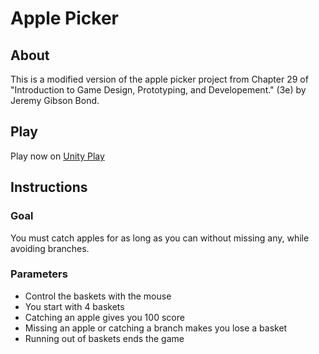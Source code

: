 # Apple Picker
## About
This is a modified version of the apple picker project from Chapter 29 of
"Introduction to Game Design, Prototyping, and Developement." (3e) by Jeremy Gibson Bond.  

## Play
Play now on [Unity Play](https://play.unity.com/en/games/3d957bd3-a7ce-4edd-bbda-eabb31e04fd8/apple-picker)

## Instructions
### Goal
You must catch apples for as long as you can without missing any, while avoiding branches.
### Parameters
- Control the baskets with the mouse
- You start with 4 baskets
- Catching an apple gives you 100 score
- Missing an apple or catching a branch makes you lose a basket
- Running out of baskets ends the game